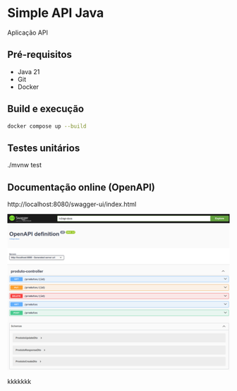 # Simple API Java

Aplicação API 

## Pré-requisitos

- Java 21
- Git
- Docker

## Build e execução

```sh
docker compose up --build
```

## Testes unitários

./mvnw test


## Documentação online (OpenAPI)

http://localhost:8080/swagger-ui/index.html

![](/assets/images/swagger.png)

kkkkkkk